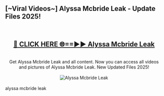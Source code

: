 <h2>[~Viral Videos~] Alyssa Mcbride Leak - Update Files 2025!</h2>
<br>
<div align="center">
<h2><a href="https://betterlinks.top/A2PfLJ" rel="nofollow">🔴 CLICK HERE 🌐==►► Alyssa Mcbride Leak</a></h2>
<br>
Get Alyssa Mcbride Leak and all content. Now you can access all videos and pictures of Alyssa Mcbride Leak. New Updated Files 2025!
<br>
<br>
<a href="https://betterlinks.top/A2PfLJ" rel="nofollow" data-target="animated-image.originalLink"><img src="https://i.ibb.co.com/WyWwxjT/player-gif2.gif" alt="Alyssa Mcbride Leak" style="max-width: 100%; display: inline-block;" data-target="animated-image.originalImage"></a>
</div>
<br>
alyssa mcbride leak